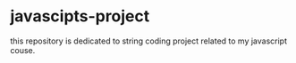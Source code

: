 # javascipts-project
this repository is dedicated to string coding project related to my javascript couse.
